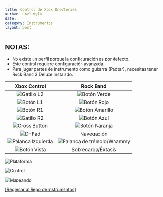 ```yaml
---
title: Control de Xbox One/Series
author: Carl Mylo
date: 
category: Instrumentos
layout: post
---
```


## NOTAS:

* No existe un perfil porque la configuración es por defecto.
* Este control requiere configuración avanzada.
* Para jugar partes de instrumento como guitarra (Padtar), necesitas tener Rock Band 3 Deluxe instalado.

| **Xbox Control**          | **Rock Band** |
|:------------------:|:---------------------:|
| ![Gatillo L2](https://carlmylo.github.io/docu-rpcs3/images/btns/ctrls/xbox/lt.png "Gatillo Izquierdo") | ![Botón Verde](https://carlmylo.github.io/docu-rpcs3/images/btns/gtrs/gf.png "Botón Verde") |
| ![Botón L1](https://carlmylo.github.io/docu-rpcs3/images/btns/ctrls/xbox/lb.png "Botón Bumper Izquierdo") | ![Botón Rojo](https://carlmylo.github.io/docu-rpcs3/images/btns/gtrs/rf.png "Botón Rojo") |
| ![Botón R1](https://carlmylo.github.io/docu-rpcs3/images/btns/ctrls/xbox/rb.png "Botón Bumper Derecho") | ![Botón Amarillo](https://carlmylo.github.io/docu-rpcs3/images/btns/gtrs/yf.png "Botón Amarillo") |
| ![Gatillo R2](https://carlmylo.github.io/docu-rpcs3/images/btns/ctrls/xbox/rt.png "Gatillo Derecho") | ![Botón Azul](https://carlmylo.github.io/docu-rpcs3/images/btns/gtrs/bf.png "Botón Azul") |
| ![Cross Button](https://carlmylo.github.io/docu-rpcs3/images/btns/ctrls/xbox/a.png "A Button") | ![Botón Naranja](https://carlmylo.github.io/docu-rpcs3/images/btns/gtrs/of.png "Botón Naranja") |
| ![D-Pad](https://carlmylo.github.io/docu-rpcs3/images/btns/ctrls/xbox/dp.png "D-Pad") | Navegación |
| ![Palanca Izquierda](https://carlmylo.github.io/docu-rpcs3/images/btns/ctrls/xbox/ls.png "Palanca Izquierda") | ![Palanca de trémolo/Whammy](https://carlmylo.github.io/docu-rpcs3/images/btns/gtrs/wb.png "Palanca de trémolo/Whammy") |
| ![Botón Vista](https://carlmylo.github.io/docu-rpcs3/images/btns/ctrls/xbox/viw.png "Botón Vista") | Sobrecarga/Éxtasis |


![Plataforma](https://carlmylo.github.io/docu-rpcs3/images/instruments/plat/xbx.png "Plataforma") 

![Control](https://carlmylo.github.io/docu-rpcs3/images/instruments/cont/xbxcontroller.png "Control") 

![Mapeando](https://carlmylo.github.io/docu-rpcs3/images/instruments/xboxmapping.png "Mapeando") 

[[Regresar al Repo de Instrumentos]](https://rb3pc.milohax.org/espanol/repodeinst/#lista-de-instrumentos)

